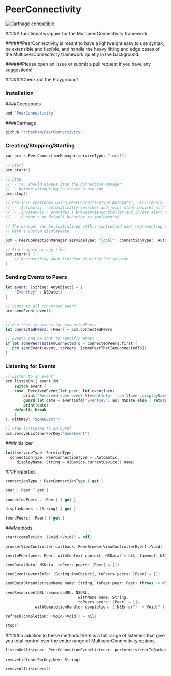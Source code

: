 PeerConnectivity
================

[![Carthage compatible](https://img.shields.io/badge/Carthage-compatible-4BC51D.svg?style=flat)](https://github.com/Carthage/Carthage)

####A functional wrapper for the MultipeerConnectivity framework. 

######PeerConnectivity is meant to have a lightweight easy to use syntax, be extensible and flexible, and handle the heavy lifting and edge cases of the MultipeerConnectivity framework quietly in the background. 

######Please open an issue or submit a pull request if you have any suggestions!

######Check out the Playground!


### Installation

####Cocoapods

```ruby
pod 'PeerConnectivity'
```

####Carthage

```ruby
github "rchatham/PeerConnectivity"
```


### Creating/Stopping/Starting

```swift
var pcm = PeerConnectionManager(serviceType: "local")

// Start
pcm.start()

// Stop
//  - You should always stop the connection manager 
//    before attempting to create a new one
pcm.stop()

// Can join chatrooms using PeerConnectionType.Automatic, .InviteOnly, and .Custom
//  - .Automatic : automatically searches and joins other devices with the same service type
//  - .InviteOnly : provides a browserViewController and invite alert controllers
//  - .Custom : no default behavior is implemented

// The manager can be initialized with a contructed peer representing the local user
// with a custom displayName

pcm = PeerConnectionManager(serviceType: "local", connectionType: .Automatic, displayName: "I_AM_KING")

// Start again at any time
pcm.start() {
    // Do something when finished starting the session
}
```

### Sending Events to Peers

```swift
let event: [String: AnyObject] = [
    "EventKey" : NSDate()
]

// Sends to all connected peers
pcm.sendEvent(event)


// Use this to access the connectedPeers
let connectedPeers: [Peer] = pcm.connectedPeers

// Events can be sent to specific peers
if let somePeerThatIAmConnectedTo = connectedPeers.first {
   pcm.sendEvent(event, toPeers: [somePeerThatIAmConnectedTo])
}
```

### Listening for Events

```swift
// Listen to an event
pcm.listenOn({ event in
    switch event {
    case .ReceivedEvent(let peer, let eventInfo):
        print("Received some event \(eventInfo) from \(peer.displayName)")
        guard let date = eventInfo["EventKey"] as? NSDate else { return }
        print(date)
    default: break
    }
}, withKey: "SomeEvent")

// Stop listening to an event
pcm.removeListenerForKey("SomeEvent")
```

###Initializer

```swift
init(serviceType: ServiceType, 
  connectionType: PeerConnectionType = .Automatic, 
     displayName: String = UIDevice.currentDevice().name)
```

###Properties

```swift
connectionType : PeerConnectionType { get }

peer : Peer { get }

connectedPeers : [Peer] { get }

displayNames : [String] { get }

foundPeers: [Peer] { get }
```

###Methods

```swift
start(completion: (Void->Void)? = nil)

browserViewController(callback: PeerBrowserViewControllerEvent->Void) -> UIViewController?

invitePeer(peer: Peer, withContext context: NSData? = nil, timeout: NSTimeInterval = 30)

sendData(data: NSData, toPeers peers: [Peer] = [])

sendEvent(eventInfo: [String:AnyObject], toPeers peers: [Peer] = [])

sendDataStream(streamName name: String, toPeer peer: Peer) throws -> NSOutputStream

sendResourceAtURL(resourceURL: NSURL,
                                withName name: String,
                                toPeers peers: [Peer] = [],
             withCompletionHandler completion: ((NSError?) -> Void)? ) -> [Peer:NSProgress?]
             
refresh(completion: (Void->Void)? = nil)

stop()
```

#####In addition to these methods there is a full range of listeners that give you total control over the entire range of MultipeerConnectivity options.

```swift
listenOn(listener: PeerConnectionEventListener, performListenerInBackground background: Bool = false, withKey key: String)
        
removeListenerForKey(key: String)

removeAllListeners()
```
